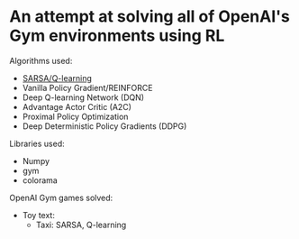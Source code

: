 # An attempt at solving all of OpenAI's Gym environments using RL

Algorithms used:
- [SARSA/Q-learning](https://www.cse.unsw.edu.au/~cs9417ml/RL1/algorithms.html)
- Vanilla Policy Gradient/REINFORCE
- Deep Q-learning Network (DQN)
- Advantage Actor Critic (A2C)
- Proximal Policy Optimization
- Deep Deterministic Policy Gradients (DDPG)

Libraries used:
- Numpy
- gym
- colorama

OpenAI Gym games solved:
- Toy text:
    - Taxi: SARSA, Q-learning
